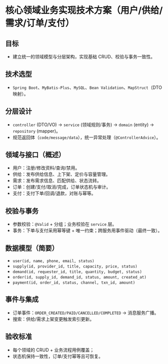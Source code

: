 # 核心领域业务实现技术方案（用户/供给/需求/订单/支付）

## 目标
- 建立统一的领域模型与分层架构，实现基础 CRUD、校验与事务一致性。

## 技术选型
- `Spring Boot`、`MyBatis-Plus`、`MySQL`、`Bean Validation`、`MapStruct`（DTO 映射）。

## 分层设计
- `controller` (DTO/VO) → `service` (领域规则/事务) → `domain` (entity) → `repository` (mapper)。
- 规范返回体（`code/message/data`），统一异常处理（`@ControllerAdvice`）。

## 领域与接口（概述）
- 用户：注册/修改资料/查询/禁用。
- 供给：发布供给信息、上下架、定价与容量管理。
- 需求：发布需求信息、匹配供给、状态流转。
- 订单：创建/支付/取消/完成，订单状态机与审计。
- 支付：支付下单/回调/退款，对账与幂等。

## 校验与事务
- 参数校验：`@Valid` + 分组；业务校验在 `service` 层。
- 事务：下单与支付采用幂等键 + 唯一约束；跨服务用事件驱动（最终一致）。

## 数据模型（简要）
- `user(id, name, phone, email, status)`
- `supply(id, provider_id, title, capacity, price, status)`
- `demand(id, requester_id, title, quantity, budget, status)`
- `order(id, supply_id, demand_id, status, amount, created_at)`
- `payment(id, order_id, status, channel, txn_id, amount)`

## 事件与集成
- 订单事件：`ORDER_CREATED/PAID/CANCELLED/COMPLETED` → 消息服务广播。
- 搜索：供给/需求上架变更触发索引更新。

## 验收标准
- 每个领域的 CRUD + 业务流程用例覆盖；
- 状态机保持一致性，订单/支付幂等且可恢复。